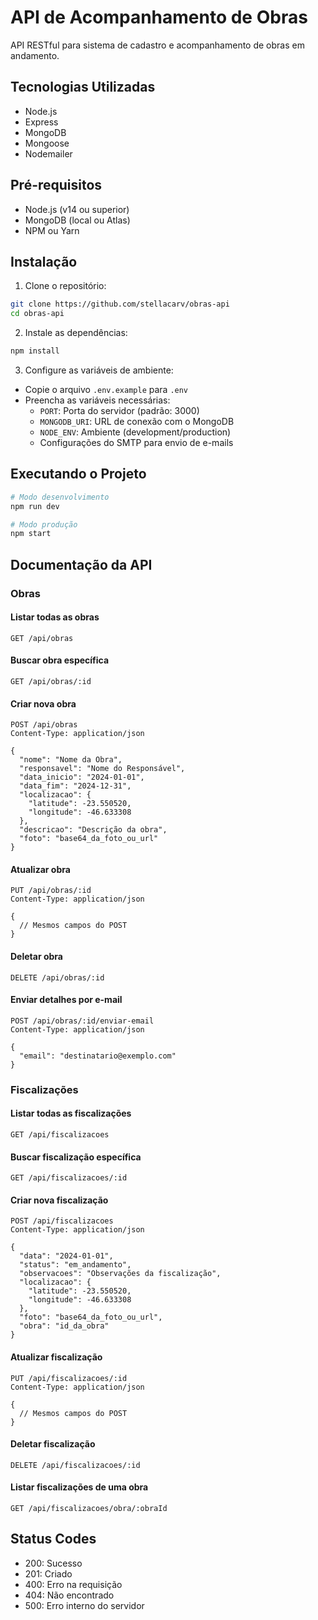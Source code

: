 # API de Acompanhamento de Obras

API RESTful para sistema de cadastro e acompanhamento de obras em andamento.

## Tecnologias Utilizadas

- Node.js
- Express
- MongoDB
- Mongoose
- Nodemailer

## Pré-requisitos

- Node.js (v14 ou superior)
- MongoDB (local ou Atlas)
- NPM ou Yarn

## Instalação

1. Clone o repositório:

```bash
git clone https://github.com/stellacarv/obras-api
cd obras-api
```

2. Instale as dependências:

```bash
npm install
```

3. Configure as variáveis de ambiente:

- Copie o arquivo `.env.example` para `.env`
- Preencha as variáveis necessárias:
  - `PORT`: Porta do servidor (padrão: 3000)
  - `MONGODB_URI`: URL de conexão com o MongoDB
  - `NODE_ENV`: Ambiente (development/production)
  - Configurações do SMTP para envio de e-mails

## Executando o Projeto

```bash
# Modo desenvolvimento
npm run dev

# Modo produção
npm start
```

## Documentação da API

### Obras

#### Listar todas as obras

```http
GET /api/obras
```

#### Buscar obra específica

```http
GET /api/obras/:id
```

#### Criar nova obra

```http
POST /api/obras
Content-Type: application/json

{
  "nome": "Nome da Obra",
  "responsavel": "Nome do Responsável",
  "data_inicio": "2024-01-01",
  "data_fim": "2024-12-31",
  "localizacao": {
    "latitude": -23.550520,
    "longitude": -46.633308
  },
  "descricao": "Descrição da obra",
  "foto": "base64_da_foto_ou_url"
}
```

#### Atualizar obra

```http
PUT /api/obras/:id
Content-Type: application/json

{
  // Mesmos campos do POST
}
```

#### Deletar obra

```http
DELETE /api/obras/:id
```

#### Enviar detalhes por e-mail

```http
POST /api/obras/:id/enviar-email
Content-Type: application/json

{
  "email": "destinatario@exemplo.com"
}
```

### Fiscalizações

#### Listar todas as fiscalizações

```http
GET /api/fiscalizacoes
```

#### Buscar fiscalização específica

```http
GET /api/fiscalizacoes/:id
```

#### Criar nova fiscalização

```http
POST /api/fiscalizacoes
Content-Type: application/json

{
  "data": "2024-01-01",
  "status": "em_andamento",
  "observacoes": "Observações da fiscalização",
  "localizacao": {
    "latitude": -23.550520,
    "longitude": -46.633308
  },
  "foto": "base64_da_foto_ou_url",
  "obra": "id_da_obra"
}
```

#### Atualizar fiscalização

```http
PUT /api/fiscalizacoes/:id
Content-Type: application/json

{
  // Mesmos campos do POST
}
```

#### Deletar fiscalização

```http
DELETE /api/fiscalizacoes/:id
```

#### Listar fiscalizações de uma obra

```http
GET /api/fiscalizacoes/obra/:obraId
```

## Status Codes

- 200: Sucesso
- 201: Criado
- 400: Erro na requisição
- 404: Não encontrado
- 500: Erro interno do servidor
